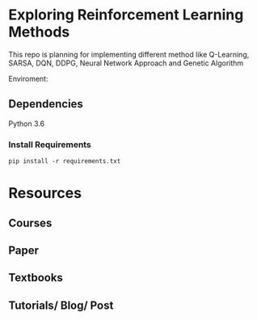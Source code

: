 # Exploring Reinforcement Learning Methods
This repo is planning for implementing different method like Q-Learning, SARSA, DQN, DDPG, Neural Network Approach and Genetic Algorithm

Enviroment:  

[Deepmind-Lab]: https://github.com/deepmind/lab
[Openai-GYM]: https://github.com/openai/gym
[OpenAI-Universe]: https://github.com/openai/universe



## Dependencies

Python 3.6


### Install Requirements
```
pip install -r requirements.txt
```


# Resources

## Courses


## Paper


## Textbooks


## Tutorials/ Blog/ Post

